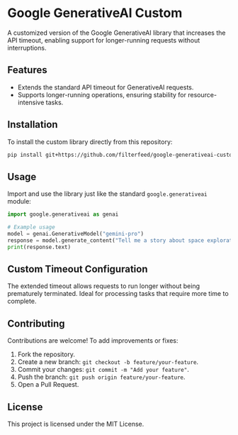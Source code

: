 
# Google GenerativeAI Custom

A customized version of the Google GenerativeAI library that increases the API timeout, enabling support for longer-running requests without interruptions.

## Features

- Extends the standard API timeout for GenerativeAI requests.
- Supports longer-running operations, ensuring stability for resource-intensive tasks.

## Installation

To install the custom library directly from this repository:

```bash
pip install git+https://github.com/filterfeed/google-generativeai-custom.git@main#egg=google-generativeai-custom
```

## Usage

Import and use the library just like the standard `google.generativeai` module:

```python
import google.generativeai as genai

# Example usage
model = genai.GenerativeModel("gemini-pro")
response = model.generate_content("Tell me a story about space exploration.")
print(response.text)
```

## Custom Timeout Configuration

The extended timeout allows requests to run longer without being prematurely terminated. Ideal for processing tasks that require more time to complete.

## Contributing

Contributions are welcome! To add improvements or fixes:

1. Fork the repository.
2. Create a new branch: `git checkout -b feature/your-feature`.
3. Commit your changes: `git commit -m "Add your feature"`.
4. Push the branch: `git push origin feature/your-feature`.
5. Open a Pull Request.

## License

This project is licensed under the MIT License.
